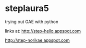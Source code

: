 # steplaura5
trying out GAE with python

links at: 
http://step-hello.appspot.com

http://step-norikae.appspot.com
